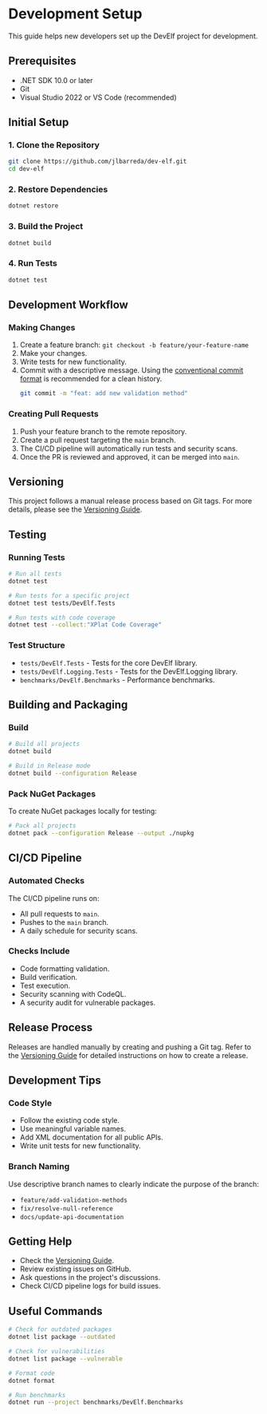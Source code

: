 # Development Setup

This guide helps new developers set up the DevElf project for development.

## Prerequisites

- .NET SDK 10.0 or later
- Git
- Visual Studio 2022 or VS Code (recommended)

## Initial Setup

### 1. Clone the Repository
```bash
git clone https://github.com/jlbarreda/dev-elf.git
cd dev-elf
```

### 2. Restore Dependencies
```bash
dotnet restore
```

### 3. Build the Project
```bash
dotnet build
```

### 4. Run Tests
```bash
dotnet test
```

## Development Workflow

### Making Changes
1. Create a feature branch: `git checkout -b feature/your-feature-name`
2. Make your changes.
3. Write tests for new functionality.
4. Commit with a descriptive message. Using the [conventional commit format](https://www.conventionalcommits.org/) is recommended for a clean history.
   ```bash
   git commit -m "feat: add new validation method"
   ```

### Creating Pull Requests
1. Push your feature branch to the remote repository.
2. Create a pull request targeting the `main` branch.
3. The CI/CD pipeline will automatically run tests and security scans.
4. Once the PR is reviewed and approved, it can be merged into `main`.

## Versioning

This project follows a manual release process based on Git tags. For more details, please see the [Versioning Guide](versioning-guide.md).

## Testing

### Running Tests
```bash
# Run all tests
dotnet test

# Run tests for a specific project
dotnet test tests/DevElf.Tests

# Run tests with code coverage
dotnet test --collect:"XPlat Code Coverage"
```

### Test Structure
- `tests/DevElf.Tests` - Tests for the core DevElf library.
- `tests/DevElf.Logging.Tests` - Tests for the DevElf.Logging library.
- `benchmarks/DevElf.Benchmarks` - Performance benchmarks.

## Building and Packaging

### Build
```bash
# Build all projects
dotnet build

# Build in Release mode
dotnet build --configuration Release
```

### Pack NuGet Packages
To create NuGet packages locally for testing:
```bash
# Pack all projects
dotnet pack --configuration Release --output ./nupkg
```

## CI/CD Pipeline

### Automated Checks
The CI/CD pipeline runs on:
- All pull requests to `main`.
- Pushes to the `main` branch.
- A daily schedule for security scans.

### Checks Include
- Code formatting validation.
- Build verification.
- Test execution.
- Security scanning with CodeQL.
- A security audit for vulnerable packages.

## Release Process

Releases are handled manually by creating and pushing a Git tag. Refer to the [Versioning Guide](versioning-guide.md) for detailed instructions on how to create a release.

## Development Tips

### Code Style
- Follow the existing code style.
- Use meaningful variable names.
- Add XML documentation for all public APIs.
- Write unit tests for new functionality.

### Branch Naming
Use descriptive branch names to clearly indicate the purpose of the branch:
- `feature/add-validation-methods`
- `fix/resolve-null-reference`
- `docs/update-api-documentation`

## Getting Help

- Check the [Versioning Guide](versioning-guide.md).
- Review existing issues on GitHub.
- Ask questions in the project's discussions.
- Check CI/CD pipeline logs for build issues.

## Useful Commands

```bash
# Check for outdated packages
dotnet list package --outdated

# Check for vulnerabilities
dotnet list package --vulnerable

# Format code
dotnet format

# Run benchmarks
dotnet run --project benchmarks/DevElf.Benchmarks
```
